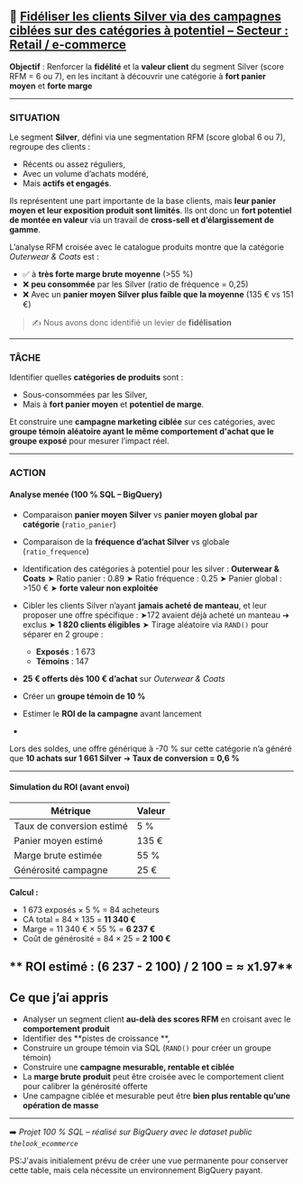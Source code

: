 ## 📌 [Fidéliser les clients Silver via des campagnes ciblées sur des catégories à potentiel – Secteur : Retail / e-commerce](#)

**Objectif** :
Renforcer la **fidélité** et la **valeur client** du segment Silver (score RFM = 6 ou 7), en les incitant à découvrir une catégorie à **fort panier moyen** et **forte marge** 

---

### SITUATION

Le segment **Silver**, défini via une segmentation RFM (score global 6 ou 7), regroupe des clients :

* Récents ou assez réguliers,
* Avec un volume d’achats modéré,
* Mais **actifs et engagés**.

Ils représentent une part importante de la base clients,
mais **leur panier moyen et leur exposition produit sont limités**.
Ils ont donc un **fort potentiel de montée en valeur** via un travail de **cross-sell et d’élargissement de gamme**.

L’analyse RFM croisée avec le catalogue produits montre que la catégorie *Outerwear & Coats* est :

* ✅ à **très forte marge brute moyenne** (>55 %)
* ❌ **peu consommée** par les Silver (ratio de fréquence = 0,25)
* ❌ Avec un **panier moyen Silver plus faible que la moyenne** (135 € vs 151 €)

> ✍️ Nous avons donc identifié un levier de **fidélisation**

---

### TÂCHE

Identifier quelles **catégories de produits** sont :

* Sous-consommées par les Silver,
* Mais à **fort panier moyen** et **potentiel de marge**.

Et construire une **campagne marketing ciblée** sur ces catégories,
avec **groupe témoin aléatoire ayant le même comportement d'achat que le groupe exposé** pour mesurer l’impact réel.

---

### ACTION

####  Analyse menée (100 % SQL – BigQuery)

* Comparaison **panier moyen Silver** vs **panier moyen global** **par catégorie** (`ratio_panier`)
* Comparaison de la **fréquence d’achat Silver** vs globale (`ratio_frequence`)
* Identification des catégories à potentiel pour les silver :
  **Outerwear & Coats**
  ➤ Ratio panier : 0.89
  ➤ Ratio fréquence : 0.25
  ➤ Panier global : >150 € ➤ **forte valeur non exploitée**
* Cibler les clients Silver n’ayant **jamais acheté de manteau**, et leur proposer une offre spécifique :
  ➤172 avaient déjà acheté un manteau ➔ exclus
  ➤ **1 820 clients éligibles**
  ➤ Tirage aléatoire via `RAND()` pour séparer en 2 groupe :
  * **Exposés** : 1 673
  * **Témoins** : 147
    
* **25 € offerts dès 100 € d’achat** sur *Outerwear & Coats*
* Créer un **groupe témoin de 10 %**
* Estimer le **ROI de la campagne** avant lancement
* 
Lors des soldes, une offre générique à -70 % sur cette catégorie n’a généré que **10 achats sur 1 661 Silver**
➔ **Taux de conversion = 0,6 %**

---

#### Simulation du ROI (avant envoi)

| Métrique                  | Valeur |
| ------------------------- | ------ |
| Taux de conversion estimé | 5 %    |
| Panier moyen estimé       | 135 €  |
| Marge brute estimée       | 55 %   |
| Générosité campagne       | 25 €   |

**Calcul :**

* 1 673 exposés × 5 % = 84 acheteurs
* CA total = 84 × 135 = **11 340 €**
* Marge = 11 340 € × 55 % = **6 237 €**
* Coût de générosité = 84 × 25 = **2 100 €**

** ROI estimé : (6 237 - 2 100) / 2 100 = ≈ x1.97**
---

##  Ce que j’ai appris

* Analyser un segment client **au-delà des scores RFM** en croisant avec le **comportement produit**
* Identifier des **pistes de croissance **,
* Construire un groupe témoin via SQL (`RAND()` pour créer un groupe témoin)
* Construire une **campagne mesurable, rentable et ciblée**
* La **marge brute produit** peut être croisée avec le comportement client pour calibrer la générosité offerte
* Une campagne ciblée et mesurable peut être **bien plus rentable qu’une opération de masse**
---

➡️ *Projet 100 % SQL – réalisé sur BigQuery avec le dataset public `thelook_ecommerce`*

PS:J'avais initialement prévu de créer une vue permanente pour conserver cette table, mais cela nécessite un environnement BigQuery payant.
